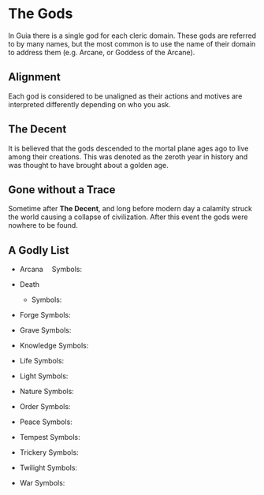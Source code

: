 # The Gods
In Guia there is a single god for each cleric domain. These gods are referred to by many names, but the most common is to use the name of their domain to address them (e.g. Arcane, or Goddess of the Arcane). 

## Alignment
Each god is considered to be unaligned as their actions and motives are interpreted differently depending on who you ask.

## The Decent
It is believed that the gods descended to the mortal plane ages ago to live among their creations. This was denoted as the zeroth year in history and was thought to have brought about a golden age.

## Gone without a Trace
Sometime after **The Decent**, and long before modern day a calamity struck the world causing a collapse of civilization. After this event the gods were nowhere to be found.

## A Godly List
- Arcana
&emsp;Symbols:

- Death
	- Symbols:

- Forge
	Symbols:

- Grave
Symbols:

- Knowledge
Symbols:

- Life
Symbols:

- Light
Symbols:

- Nature
Symbols:

- Order
Symbols:

- Peace
Symbols:

- Tempest
Symbols:

- Trickery
Symbols:

- Twilight
Symbols:

- War
Symbols:
